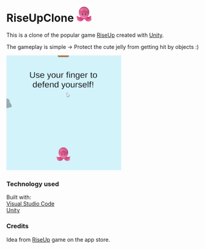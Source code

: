 # RiseUpClone <img src="https://github.com/AndreasRoither/RiseUpClone/blob/master/jelly.png" alt="cute jelly" width="40" height="40">

This is a clone of the popular game [RiseUp](https://play.google.com/store/apps/details?id=com.riseup.game&hl=en) created with [Unity](https://unity.com/).

The gameplay is simple -> Protect the cute jelly from getting hit by objects :)

<img src="https://github.com/AndreasRoither/RiseUpClone/blob/master/gameplay.gif" alt="cute jelly gameplay" width="300" height="300">

### Technology used
Built with:  
[Visual Studio Code](https://code.visualstudio.com/)  
[Unity](https://unity.com/)

### Credits
Idea from [RiseUp](https://play.google.com/store/apps/details?id=com.riseup.game&hl=en) game on the app store.
